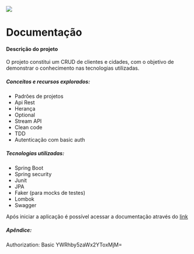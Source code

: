 <img src="https://github.com/felipexd3/client_city_crud/workflows/CI/badge.svg">

# Documentação

#### Descrição do projeto

O projeto constitui um CRUD de clientes e cidades, com o objetivo de demonstrar o conhecimento
nas tecnologias utilizadas.

##### Conceitos e recursos explorados:

   - Padrões de projetos
   - Api Rest
   - Herança
   - Optional
   - Stream API
   - Clean code
   - TDD
   - Autenticação com basic auth
    
##### Tecnologias utilizadas:

 - Spring Boot
 - Spring security
 - Junit
 - JPA
 - Faker (para mocks de testes)
 - Lombok
 - Swagger
 
Após iniciar a aplicação é possível acessar a documentação através do [link](http://localhost:9000/api/swagger-ui.html)

##### Apêndice:

Authorization: Basic YWRhby5zaWx2YToxMjM=

